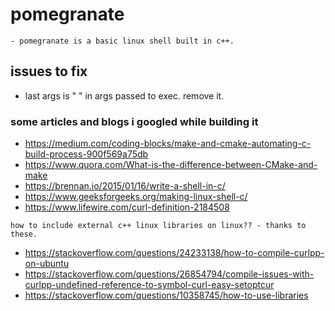 # pomegranate
```
- pomegranate is a basic linux shell built in c++.
```

## issues to fix
- last args is " " in args passed to exec. remove it.

### some articles and blogs i googled while building it
- https://medium.com/coding-blocks/make-and-cmake-automating-c-build-process-900f569a75db
- https://www.quora.com/What-is-the-difference-between-CMake-and-make
- https://brennan.io/2015/01/16/write-a-shell-in-c/
- https://www.geeksforgeeks.org/making-linux-shell-c/
- https://www.lifewire.com/curl-definition-2184508

`how to include external c++ linux libraries on linux?? - thanks to these.`
- https://stackoverflow.com/questions/24233138/how-to-compile-curlpp-on-ubuntu
- https://stackoverflow.com/questions/26854794/compile-issues-with-curlpp-undefined-reference-to-symbol-curl-easy-setoptcur
- https://stackoverflow.com/questions/10358745/how-to-use-libraries
